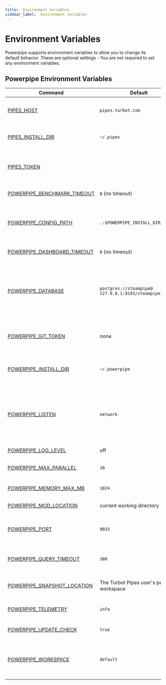 ```yaml
---
title:  Environment Variables
sidebar_label:  Environment Variables
---
```


# Environment Variables

Powerpipe supports environment variables to allow you to change its default behavior.  These are optional settings - You are not required to set any environment variables.

## Powerpipe Environment Variables

| Command | Default | Description
|-|-|-
| [PIPES_HOST](reference/env-vars/pipes_host)  | `pipes.turbot.com` | Set the Turbot Pipes host, for connecting to Turbot Pipes workspace.
| [PIPES_INSTALL_DIR](reference/env-vars/pipes_install_dir)  | `~/.pipes` | Set the installation directory for files used with [Turbot Pipes](https://turbot.com/pipes/docs), such as login tokens.
| [PIPES_TOKEN](reference/env-vars/pipes_token)  |  | Set the Turbot Pipes authentication token for connecting to Turbot Pipes workspace.
| [POWERPIPE_BENCHMARK_TIMEOUT](/docs/reference/env-vars/powerpipe_benchmark_timeout) | `0` (no timeout) | Set the benchmark execution timeout, in seconds.
| [POWERPIPE_CONFIG_PATH](reference/env-vars/powerpipe_config_path)  | `.:$POWERPIPE_INSTALL_DIR/config` | Sets the search path for [configuration files](/docs/reference/config-files).  `POWERPIPE_CONFIG_PATH` accepts a colon-separated list of directories.  
| [POWERPIPE_DASHBOARD_TIMEOUT](/docs/reference/env-vars/powerpipe_dashboard_timeout) | `0` (no timeout) | Set the dashboard execution timeout, in seconds.
| [POWERPIPE_DATABASE](reference/env-vars/powerpipe_database) | `postgres://steampipe@` <br /> `127.0.0.1:9193/steampipe` | ***DEPRECATED - See [Setting the Database](/docs/build/mod-database) for the new syntax.***  A database connection string or [Turbot Pipes workspace](https://pipes.turbot.com) to use as the default database.  The default is a local [Steampipe](https://steampipe.io) instance.
| [POWERPIPE_GIT_TOKEN](reference/env-vars/powerpipe_git_token)  | none | Set a GitHub personal access token or application token to use when installing mods from Github.
| [POWERPIPE_INSTALL_DIR](reference/env-vars/powerpipe_install_dir)  | `~/.powerpipe` | Set the installation directory for powerpipe. Internal powerpipe files will be written to this path.
| [POWERPIPE_LISTEN](reference/env-vars/powerpipe_listen)  | `network` | Specifies the IP addresses on which `powerpipe server` will listen for connections from clients. Currently supported values are `local` (localhost only) or `network` (all IP addresses).
| [POWERPIPE_LOG_LEVEL](reference/env-vars/powerpipe_log_level)  | off | Set the logging output level.
| [POWERPIPE_MAX_PARALLEL](reference/env-vars/powerpipe_max_parallel)  | `10` | Set the maximum number of parallel executions.
| [POWERPIPE_MEMORY_MAX_MB](reference/env-vars/powerpipe_memory_max_mb)  | `1024` | Set a soft memory limit for the `powerpipe` process. 
| [POWERPIPE_MOD_LOCATION](reference/env-vars/powerpipe_mod_location)  | current working directory | Set the workspace working directory.
| [POWERPIPE_PORT](reference/env-vars/powerpipe_port)  | `9033` | Specifies the TCP port on which `powerpipe server` will listen for connections from clients. 
| [POWERPIPE_QUERY_TIMEOUT](reference/env-vars/powerpipe_query_timeout)  |  `300` | Set the amount of time to wait for a query to complete before timing out, in seconds.
| [POWERPIPE_SNAPSHOT_LOCATION](/docs/reference/env-vars/powerpipe_snapshot_location) | The Turbot Pipes user's personal workspace | Set the Turbot Pipes workspace or filesystem path for writing snapshots.
| [POWERPIPE_TELEMETRY](reference/env-vars/powerpipe_telemetry)  | `info` | Set the level of telemetry data to collect and send.
| [POWERPIPE_UPDATE_CHECK](reference/env-vars/powerpipe_update_check)| `true` | Enable/disable automatic update checking.
| [POWERPIPE_WORKSPACE](reference/env-vars/powerpipe_workspace)  | `default` | Set the Powerpipe workspace .  This can be named workspace from `workspaces.ppc` or a remote Powerpipe Cloud workspace.
